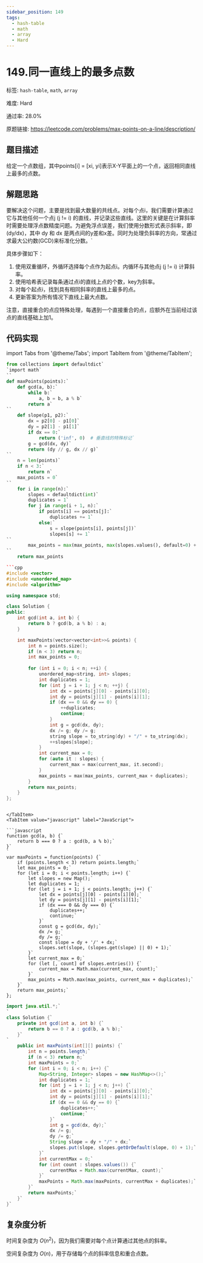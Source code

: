 ```yaml
---
sidebar_position: 149
tags:
  - hash-table
  - math
  - array
  - Hard
---
```


# 149.同一直线上的最多点数

标签: `hash-table`, `math`, `array`

难度: Hard

通过率: 28.0%

原题链接: https://leetcode.com/problems/max-points-on-a-line/description/

## 题目描述
给定一个点数组，其中points[i] = [xi, yi]表示X-Y平面上的一个点，返回相同直线上最多的点数。

## 解题思路
要解决这个问题，主要是找到最大数量的共线点。对每个点i，我们需要计算通过它与其他任何一个点j (j != i) 的直线，并记录这些直线。这里的关键是在计算斜率时需要处理浮点数精度问题。为避免浮点误差，我们使用分数形式表示斜率，即 (dy/dx)，其中 dy 和 dx 是两点间的y差和x差。同时为处理负斜率的方向，常通过求最大公约数(GCD)来标准化分数。` 

具体步骤如下：

1. 使用双重循环，外循环选择每个点作为起点i。内循环与其他点j (j != i) 计算斜率。
2. 使用哈希表记录每条通过点i的直线上点的个数，key为斜率。
3. 对每个起点i，找到具有相同斜率的直线上最多的点。
4. 更新答案为所有情况下直线上最大点数。

注意，直接重合的点应特殊处理，每遇到一个直接重合的点，应额外在当前经过该点的直线基础上加1。

## 代码实现
import Tabs from '@theme/Tabs';
import TabItem from '@theme/TabItem';

<Tabs>
<TabItem value="python" label="Python">

```python
from collections import defaultdict`
`import math`
``
def maxPoints(points):`
    def gcd(a, b):`
        while b:`
            a, b = b, a % b`
        return a`
``
    def slope(p1, p2):`
        dx = p2[0] - p1[0]`
        dy = p2[1] - p1[1]`
        if dx == 0:`
            return ('inf', 0)  # 垂直线的特殊标记`
        g = gcd(dx, dy)`
        return (dy // g, dx // g)`
``
    n = len(points)`
    if n < 3:`
        return n`
    max_points = 0`
``
    for i in range(n):`
        slopes = defaultdict(int)`
        duplicates = 1`
        for j in range(i + 1, n):`
            if points[i] == points[j]:`
                duplicates += 1`
            else:`
                s = slope(points[i], points[j])`
                slopes[s] += 1`
``
        max_points = max(max_points, max(slopes.values(), default=0) + duplicates)`
``
    return max_points
```

</TabItem>
<TabItem value="cpp" label="C++">

```cpp
```cpp
#include <vector>
#include <unordered_map>
#include <algorithm>

using namespace std;

class Solution {
public:
    int gcd(int a, int b) {
        return b ? gcd(b, a % b) : a;
    }

    int maxPoints(vector<vector<int>>& points) {
        int n = points.size();
        if (n < 3) return n;
        int max_points = 0;
        
        for (int i = 0; i < n; ++i) {
            unordered_map<string, int> slopes;
            int duplicates = 1;
            for (int j = i + 1; j < n; ++j) {
                int dx = points[j][0] - points[i][0];
                int dy = points[j][1] - points[i][1];
                if (dx == 0 && dy == 0) {
                    ++duplicates;
                    continue;
                }
                int g = gcd(dx, dy);
                dx /= g; dy /= g;
                string slope = to_string(dy) + "/" + to_string(dx);
                ++slopes[slope];
            }
            int current_max = 0;
            for (auto it : slopes) {
                current_max = max(current_max, it.second);
            }
            max_points = max(max_points, current_max + duplicates);
        }
        return max_points;
    }
};
```
```

</TabItem>
<TabItem value="javascript" label="JavaScript">

```javascript
function gcd(a, b) {`
    return b === 0 ? a : gcd(b, a % b);`
}`
`
var maxPoints = function(points) {`
    if (points.length < 3) return points.length;`
    let max_points = 0;`
    for (let i = 0; i < points.length; i++) {`
        let slopes = new Map();`
        let duplicates = 1;`
        for (let j = i + 1; j < points.length; j++) {`
            let dx = points[j][0] - points[i][0];`
            let dy = points[j][1] - points[i][1];`
            if (dx === 0 && dy === 0) {`
                duplicates++;`
                continue;`
            }`
            const g = gcd(dx, dy);`
            dx /= g;`
            dy /= g;`
            const slope = dy + '/' + dx;`
            slopes.set(slope, (slopes.get(slope) || 0) + 1);`
        }`
        let current_max = 0;`
        for (let [, count] of slopes.entries()) {`
            current_max = Math.max(current_max, count);`
        }`
        max_points = Math.max(max_points, current_max + duplicates);`
    }`
    return max_points;`
};
```

</TabItem>
<TabItem value="java" label="Java">

```java
import java.util.*;`
`
class Solution {`
    private int gcd(int a, int b) {`
        return b == 0 ? a : gcd(b, a % b);`
    }`
`
    public int maxPoints(int[][] points) {`
        int n = points.length;`
        if (n < 3) return n;`
        int maxPoints = 0;`
        for (int i = 0; i < n; i++) {`
            Map<String, Integer> slopes = new HashMap<>();`
            int duplicates = 1;`
            for (int j = i + 1; j < n; j++) {`
                int dx = points[j][0] - points[i][0];`
                int dy = points[j][1] - points[i][1];`
                if (dx == 0 && dy == 0) {`
                    duplicates++;`
                    continue;`
                }`
                int g = gcd(dx, dy);`
                dx /= g;`
                dy /= g;`
                String slope = dy + "/" + dx;`
                slopes.put(slope, slopes.getOrDefault(slope, 0) + 1);`
            }`
            int currentMax = 0;`
            for (int count : slopes.values()) {`
                currentMax = Math.max(currentMax, count);`
            }`
            maxPoints = Math.max(maxPoints, currentMax + duplicates);`
        }`
        return maxPoints;`
    }`
}`

```

</TabItem>
</Tabs>

## 复杂度分析
时间复杂度为 $O(n^2)$，因为我们需要对每个点计算通过其他点的斜率。  
  
空间复杂度为 $O(n)$，用于存储每个点的斜率信息和重合点数。
